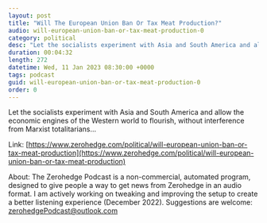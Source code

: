 ```yaml
---
layout: post
title: "Will The European Union Ban Or Tax Meat Production?"
audio: will-european-union-ban-or-tax-meat-production-0
category: political
desc: "Let the socialists experiment with Asia and South America and allow the economic engines of the Western world to flourish, without interference from Marxist totalitarians..."
duration: 00:04:32
length: 272
datetime: Wed, 11 Jan 2023 08:30:00 +0000
tags: podcast
guid: will-european-union-ban-or-tax-meat-production-0
order: 0
---
```

Let the socialists experiment with Asia and South America and allow the economic engines of the Western world to flourish, without interference from Marxist totalitarians...

Link: [https://www.zerohedge.com/political/will-european-union-ban-or-tax-meat-production](https://www.zerohedge.com/political/will-european-union-ban-or-tax-meat-production)

About: The Zerohedge Podcast is a non-commercial, automated program, designed to give people a way to get news from Zerohedge in an audio format.  I am actively working on tweaking and improving the setup to create a better listening experience (December 2022).  Suggestions are welcome: [zerohedgePodcast@outlook.com](mailto:zerohedgePodcast@outlook.com)